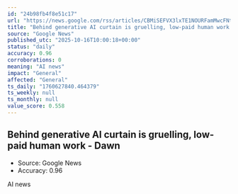 ```yaml
---
id: "24b98fb4f8e51c17"
url: "https://news.google.com/rss/articles/CBMiSEFVX3lxTE1NOURFamMwcFNtaVhiZ1lsekdTNGhlMWdiWjhhM2p4VEh4ZU1QZmE1U25uNlJtQTdMeEVreTVNeVBTclgtTVFhYdIBTkFVX3lxTE5MQmtORjM2NFlOMFBWbEV3bTZBSHRZdXpzaWlaOUVTLXUyTV84V1laUi13Yk5CRjJzV0NlVmhxV1hBSGZqX2VCRmFJSTdDQQ?oc=5"
title: "Behind generative AI curtain is gruelling, low-paid human work - Dawn"
source: "Google News"
published_utc: "2025-10-16T10:00:18+00:00"
status: "daily"
accuracy: 0.96
corroborations: 0
meaning: "AI news"
impact: "General"
affected: "General"
ts_daily: "1760627840.464379"
ts_weekly: null
ts_monthly: null
value_score: 0.558
---
```

## Behind generative AI curtain is gruelling, low-paid human work - Dawn

- Source: Google News
- Accuracy: 0.96

AI news
